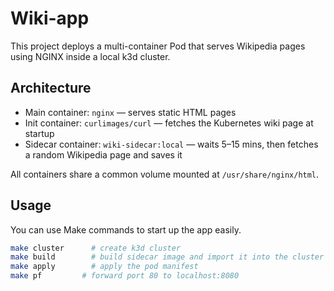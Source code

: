 # Wiki-app

This project deploys a multi-container Pod that serves Wikipedia pages using NGINX inside a local k3d cluster.

## Architecture

- Main container: `nginx` — serves static HTML pages
- Init container: `curlimages/curl` — fetches the Kubernetes wiki page at startup
- Sidecar container: `wiki-sidecar:local` — waits 5–15 mins, then fetches a random Wikipedia page and saves it

All containers share a common volume mounted at `/usr/share/nginx/html`.

## Usage

You can use Make commands to start up the app easily.

```bash
make cluster      # create k3d cluster
make build        # build sidecar image and import it into the cluster
make apply        # apply the pod manifest
make pf         # forward port 80 to localhost:8080
```
